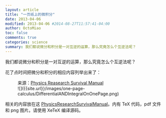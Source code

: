 ```yaml
---
layout: article
title: "一页纸上的微积分"
date: 2013-04-06
modified: 2013-04-06 #2014-08-27T11:57:41-04:00
author: OctoMiao
toc: false
comments: true
categories: science
summary: 我们都说微分和积分是一对互逆的运算，那么究竟怎么个互逆法呢？
---
```


我们都说微分和积分是一对互逆的运算，那么究竟怎么个互逆法呢？

花了点时间把微分和积分的相应内容列举出来了：

<figure markdown="1">
<figcaption>
来源：<a href="https://github.com/CosmologyTaskForce/PhysicsResearchSurvivalManual/blob/master/math/assets/DifferentialANDIntegralOnOnePage.png">Physics Reasearch Survival Manual</a>
</figcaption>
![]({{site.url}}/images/one-page-calculus/DifferentialANDIntegralOnOnePage.png)
</figure>


相关的内容放在这 [PhysicsResearchSurvivalManual](https://github.com/CosmologyTaskForce/PhysicsResearchSurvivalManual/tree/master/math/assets)。内有 TeX 代码，pdf 文件和 png 图片。请使用 XeTeX 编译源码。